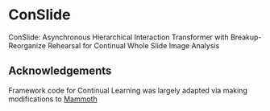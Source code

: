 # ConSlide
ConSlide: Asynchronous Hierarchical Interaction Transformer with Breakup-Reorganize Rehearsal for Continual Whole Slide Image Analysis

## Acknowledgements

Framework code for Continual Learning was largely adapted via making modifications to [Mammoth](https://github.com/aimagelab/mammoth)